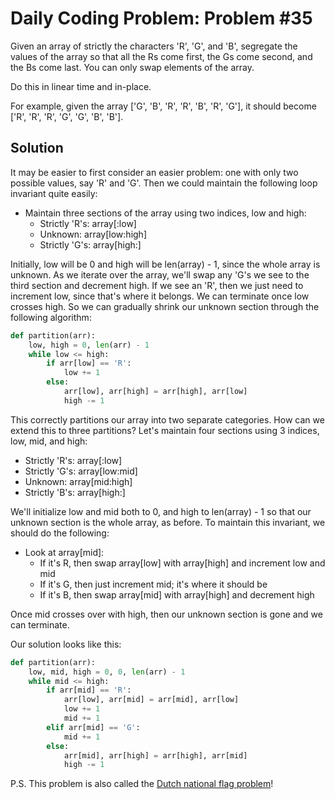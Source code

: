 # Daily Coding Problem: Problem #35

Given an array of strictly the characters 'R', 'G', and 'B', segregate the values of the array so that all the Rs come first, the Gs come second, and the Bs come last. You can only swap elements of the array.

Do this in linear time and in-place.

For example, given the array ['G', 'B', 'R', 'R', 'B', 'R', 'G'], it should become ['R', 'R', 'R', 'G', 'G', 'B', 'B'].

## Solution

It may be easier to first consider an easier problem: one with only two possible values, say 'R' and 'G'. Then we could maintain the following loop invariant quite easily:

- Maintain three sections of the array using two indices, low and high:
  - Strictly 'R's: array[:low]
  - Unknown: array[low:high]
  - Strictly 'G's: array[high:]

Initially, low will be 0 and high will be len(array) - 1, since the whole array is unknown. As we iterate over the array, we'll swap any 'G's we see to the third section and decrement high. If we see an 'R', then we just need to increment low, since that's where it belongs. We can terminate once low crosses high. So we can gradually shrink our unknown section through the following algorithm:

```python
def partition(arr):
    low, high = 0, len(arr) - 1
    while low <= high:
        if arr[low] == 'R':
            low += 1
        else:
            arr[low], arr[high] = arr[high], arr[low]
            high -= 1
```

This correctly partitions our array into two separate categories. How can we extend this to three partitions? Let's maintain four sections using 3 indices, low, mid, and high:

- Strictly 'R's: array[:low]
- Strictly 'G's: array[low:mid]
- Unknown: array[mid:high]
- Strictly 'B's: array[high:]

We'll initialize low and mid both to 0, and high to len(array) - 1 so that our unknown section is the whole array, as before. To maintain this invariant, we should do the following:

- Look at array[mid]:
  - If it's R, then swap array[low] with array[high] and increment low and mid
  - If it's G, then just increment mid; it's where it should be
  - If it's B, then swap array[mid] with array[high] and decrement high

Once mid crosses over with high, then our unknown section is gone and we can terminate.

Our solution looks like this:

```python
def partition(arr):
    low, mid, high = 0, 0, len(arr) - 1
    while mid <= high:
        if arr[mid] == 'R':
            arr[low], arr[mid] = arr[mid], arr[low]
            low += 1
            mid += 1
        elif arr[mid] == 'G':
            mid += 1
        else:
            arr[mid], arr[high] = arr[high], arr[mid]
            high -= 1
```

P.S. This problem is also called the [Dutch national flag problem](https://en.wikipedia.org/wiki/Dutch_national_flag_problem)!
